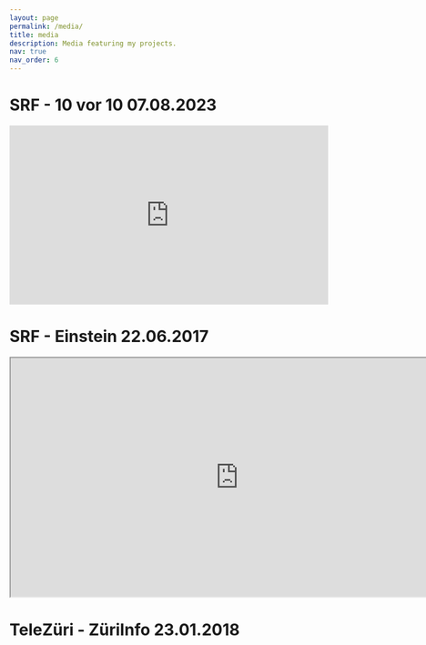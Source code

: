 ```yaml
---
layout: page
permalink: /media/
title: media
description: Media featuring my projects.
nav: true
nav_order: 6
---
```


# SRF - 10 vor 10 07.08.2023

<iframe width="560" height="315" src="https://www.youtube.com/embed/2EkZmjB2a0M?si=B30sDSKT-oqoL7JS" title="YouTube video player" frameborder="0" allow="accelerometer; autoplay; clipboard-write; encrypted-media; gyroscope; picture-in-picture; web-share" referrerpolicy="strict-origin-when-cross-origin" allowfullscreen></iframe>

# SRF - Einstein 22.06.2017

<iframe width="800" height="420" src="https://www.srf.ch/play/embed?urn=urn:srf:video:f954b212-7e80-41eb-94cc-efc2d914e586&amp;subdivisions=false" allowfullscreen="allowfullscreen" allow=
"geolocation *; autoplay; encrypted-media"></iframe>

# TeleZüri - ZüriInfo 23.01.2018



